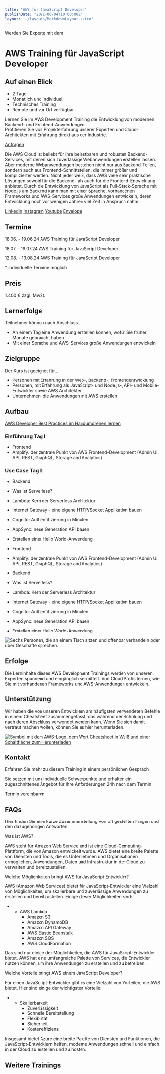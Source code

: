 ```yaml
---
title: "AWS für JavaScript Developer"
publishDate: "2021-06-04T10:00:00Z"
layout: '~/layouts/MarkdownLayout.astro'
---
```


Werden Sie Experte mit dem

# AWS Training für JavaScript Developer

## Auf einen Blick

* 2 Tage
* Monatlich und Individuell
* Technisches Training
* Remote und vor Ort verfügbar

Lernen Sie im AWS Development Training die Entwicklung von modernen Backend- und Frontend-Anwendungen.  
Profitieren Sie von Projekterfahrung unserer Experten und Cloud-Architekten mit Erfahrung direkt aus der Industrie.

[Anfragen](#sec1)

Die AWS Cloud ist beliebt für ihre belastbaren und robusten Backend-Services, mit denen sich zuverlässige Webanwendungen erstellen lassen. Aber moderne Webanwendungen bestehen nicht nur aus Backend-Teilen, sondern auch aus Frontend-Schnittstellen, die immer größer und komplizierter werden. Nicht jeder weiß, dass AWS viele sehr praktische Lösungen sowohl für die Backend- als auch für die Frontend-Entwicklung anbietet. Durch die Entwicklung von JavaScript als Full-Stack-Sprache mit Node.js am Backend kann man mit einer Sprache, vorhandenen Frameworks und AWS-Services große Anwendungen entwickeln, deren Entwicklung noch vor wenigen Jahren viel Zeit in Anspruch nahm.

[](#linksection)[Linkedin](https://www.linkedin.com/company/11759873) [Instagram](https://www.instagram.com/thinkport/) [Youtube](https://www.youtube.com/channel/UCnke3WYRT6bxuMK2t4jw2qQ) [Envelope](mailto:tdrechsel@thinkport.digital)

## Termine

18.06. - 19.06.24 AWS Training für JavaScript Developer

18.07. - 19.07.24 AWS Training für JavaScript Developer

12.08. - 13.08.24 AWS Training für JavaScript Developer

\* individuelle Termine möglich

## Preis

1.400 € zzgl. MwSt.

## Lernerfolge

Teilnehmer können nach Abschluss...

* An einem Tag eine Anwendung erstellen können, wofür Sie früher Monate gebraucht haben
* Mit einer Sprache und AWS-Services große Anwendungen entwickeln

## Zielgruppe

Der Kurs ist geeignet für...

* Personen mit Erfahrung in der Web-, Backend-, Frontendentwicklung
* Personen, mit Erfahrung als JavaScript- und Node.js-, API- und Mobile-Entwickler sowie AWS Architekten
* Unternehmen, die Anwendungen mit AWS erstellen

## Aufbau

[AWS Developer Best Practices im Handumdrehen lernen](https://www.hashicorp.com/)

### Einführung Tag I

* Frontend
* Amplify: der zentrale Punkt von AWS Frontend-Development (Admin UI, API, REST, GraphQL, Storage and Analytics)

### Use Case Tag II

* Backend
* Was ist Serverless?
* Lambda: Kern der Serverless Architektur
* Internet Gateway - eine eigene HTTP/Socket Applikation bauen
* Cognito: Authentifizierung in Minuten
* AppSync: neue Generation API bauen
* Erstellen einer Hello World-Anwendung

* Frontend
* Amplify: der zentrale Punkt von AWS Frontend-Development (Admin UI, API, REST, GraphQL, Storage and Analytics)

* Backend
* Was ist Serverless?
* Lambda: Kern der Serverless Architektur
* Internet Gateway - eine eigene HTTP/Socket Applikation bauen
* Cognito: Authentifizierung in Minuten
* AppSync: neue Generation API bauen
* Erstellen einer Hello World-Anwendung

![Sechs Personen, die an einem Tisch sitzen und offenbar verhandeln oder über Geschäfte sprechen.](images/DSC01530-1024x683.jpg)

## Erfolge

Die Lerninhalte dieses AWS Development Trainings werden von unseren Experten spannend und eingänglich vermittelt. Von Cloud Profis lernen, wie Sie mit vorhandenen Frameworks und AWS-Anwendungen entwickeln.

## Unterstützung

Wir haben die von unseren Entwicklern am häufigsten verwendeten Befehle in einem Cheatsheet zusammengefasst, das während der Schulung und nach deren Abschluss verwendet werden kann. Wenn Sie sich damit vertraut machen wollen, können Sie es hier herunterladen.

[![Symbol mit dem AWS-Logo, dem Wort Cheatsheet in Weiß und einer Schaltfläche zum Herunterladen](images/AWS-1024x683.webp)](https://thinkport.digital/wp-content/uploads/2023/11/AWS_Cheatsheet.pdf)

## Kontakt

Erfahren Sie mehr zu diesem Training in einem persönlichen Gespräch

Sie setzen mit uns individuelle Schwerpunkte und erhalten ein zugeschnittenes Angebot für Ihre Anforderungen 24h nach dem Termin

 Termin vereinbaren

## FAQs

Hier finden Sie eine kurze Zusammenstellung von oft gestellten Fragen und den dazugehörigen Antworten.

Was ist AWS?

AWS steht für Amazon Web Service und ist eine Cloud-Computing-Plattform, die von Amazon entwickelt wurde. AWS bietet eine breite Palette von Diensten und Tools, die es Unternehmen und Organisationen ermöglichen, Anwendungen, Daten und Infrastruktur in der Cloud zu verwalten und bereitzustellen.

Welche Möglichkeiten bringt AWS für JavaScript Entwickler?

AWS (Amazon Web Services) bietet für JavaScript-Entwickler eine Vielzahl von Möglichkeiten, um skalierbare und zuverlässige Anwendungen zu erstellen und bereitzustellen. Einige dieser Möglichkeiten sind:

* - AWS Lambda
    - Amazon S3
    - Amazon DynamoDB
    - Amazon API Gateway
    - AWS Elastic Beanstalk
    - Amazon SQS
    - AWS CloudFormation

Das sind nur einige der Möglichkeiten, die AWS für JavaScript-Entwickler bietet. AWS hat eine umfangreiche Palette von Services, die Entwickler nutzen können, um ihre Anwendungen zu erstellen und zu betreiben.

Welche Vorteile bringt AWS einem JavaScript Developer?

Für einen JavaScript-Entwickler gibt es eine Vielzahl von Vorteilen, die AWS bietet. Hier sind einige der wichtigsten Vorteile:

* - Skalierbarkeit
    - Zuverlässigkeit
    - Schnelle Bereitstellung
    - Flexibilität
    - Sicherheit
    - Kosteneffizienz

Insgesamt bietet Azure eine breite Palette von Diensten und Funktionen, die JavaScript-Entwicklern helfen, moderne Anwendungen schnell und einfach in der Cloud zu erstellen und zu hosten.

## Weitere Trainings
